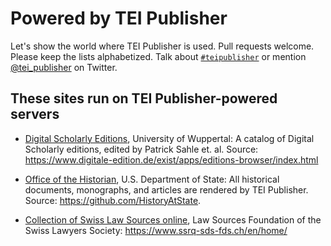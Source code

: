 # Powered by TEI Publisher

Let's show the world where TEI Publisher is used. Pull requests welcome. Please keep the lists alphabetized. Talk about [`#teipublisher`](https://twitter.com/search?q=teipublisher) or mention [@tei_publisher](https://twitter.com/tei_publisher) on Twitter.

## These sites run on TEI Publisher-powered servers

- [Digital Scholarly Editions](https://www.digitale-edition.de/exist/apps/editions-browser/index.html), University of Wuppertal: A catalog of Digital Scholarly editions, edited by Patrick Sahle et. al. Source: https://www.digitale-edition.de/exist/apps/editions-browser/index.html

- [Office of the Historian](https://history.state.gov), U.S. Department of State: All historical documents, monographs, and articles are rendered by TEI Publisher. Source: https://github.com/HistoryAtState.

- [Collection of Swiss Law Sources online](https://www.ssrq-sds-fds.ch/online/tei/), Law Sources Foundation of the Swiss Lawyers Society: https://www.ssrq-sds-fds.ch/en/home/
